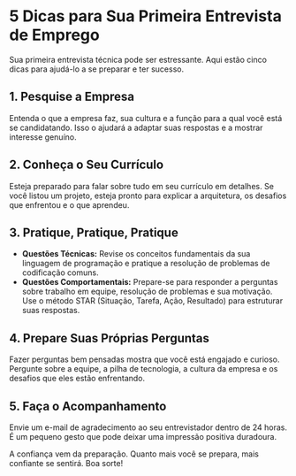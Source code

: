 # 5 Dicas para Sua Primeira Entrevista de Emprego

Sua primeira entrevista técnica pode ser estressante. Aqui estão cinco dicas para ajudá-lo a se preparar e ter sucesso.

## 1. Pesquise a Empresa

Entenda o que a empresa faz, sua cultura e a função para a qual você está se candidatando. Isso o ajudará a adaptar suas respostas e a mostrar interesse genuíno.

## 2. Conheça o Seu Currículo

Esteja preparado para falar sobre tudo em seu currículo em detalhes. Se você listou um projeto, esteja pronto para explicar a arquitetura, os desafios que enfrentou e o que aprendeu.

## 3. Pratique, Pratique, Pratique

- **Questões Técnicas:** Revise os conceitos fundamentais da sua linguagem de programação e pratique a resolução de problemas de codificação comuns.
- **Questões Comportamentais:** Prepare-se para responder a perguntas sobre trabalho em equipe, resolução de problemas e sua motivação. Use o método STAR (Situação, Tarefa, Ação, Resultado) para estruturar suas respostas.

## 4. Prepare Suas Próprias Perguntas

Fazer perguntas bem pensadas mostra que você está engajado e curioso. Pergunte sobre a equipe, a pilha de tecnologia, a cultura da empresa e os desafios que eles estão enfrentando.

## 5. Faça o Acompanhamento

Envie um e-mail de agradecimento ao seu entrevistador dentro de 24 horas. É um pequeno gesto que pode deixar uma impressão positiva duradoura.

A confiança vem da preparação. Quanto mais você se prepara, mais confiante se sentirá. Boa sorte!
